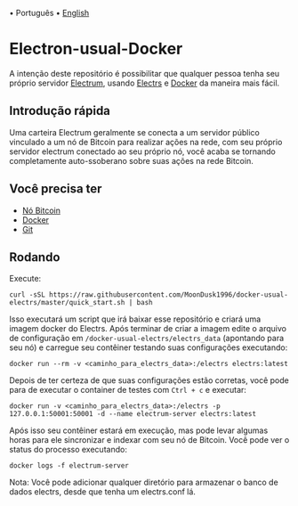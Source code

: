 <p align="left">
<span> • </span>
    <span>
        Português
    </span>
    <span> • </span>
    <a href="README_en.md">
        English
    </a>
</p>

# Electron-usual-Docker
A intenção deste repositório é possibilitar que qualquer pessoa tenha seu próprio servidor [Electrum](https://github.com/spesmilo/electrum), usando [Electrs](https://github.com/romanz/electrs ) e [Docker](https://www.docker.com/) da maneira mais fácil.

## Introdução rápida
Uma carteira Electrum geralmente se conecta a um servidor público vinculado a um nó de Bitcoin para realizar ações na rede, com seu próprio servidor electrum conectado ao seu próprio nó, você acaba se tornando completamente auto-ssoberano sobre suas ações na rede Bitcoin.

## Você precisa ter
- [Nó Bitcoin](https://github.com/bitcoin/bitcoin)
- [Docker](https://www.docker.com/)
- [Git](https://git-scm.com/)

## Rodando
Execute:
```
curl -sSL https://raw.githubusercontent.com/MoonDusk1996/docker-usual-electrs/master/quick_start.sh | bash
```

Isso executará um script que irá baixar esse repositório e criará uma imagem docker do Electrs. Após terminar de criar a imagem edite o arquivo de configuração em `/docker-usual-electrs/electrs_data` (apontando para seu nó) e carregue seu contêiner testando suas configurações executando:

```
docker run --rm -v <caminho_para_electrs_data>:/electrs electrs:latest
```

Depois de ter certeza de que suas configurações estão corretas, você pode para de executar o container de testes com `Ctrl + c` e executar:

```
docker run -v <caminho_para_electrs_data>:/electrs -p 127.0.0.1:50001:50001 -d --name electrum-server electrs:latest
```
Após isso seu contêiner estará em execução, mas pode levar algumas horas para ele sincronizar e indexar com seu nó de Bitcoin. Você pode ver o status do processo executando:

```
docker logs -f electrum-server
```

Nota: Você pode adicionar qualquer diretório para armazenar o banco de dados electrs, desde que tenha um electrs.conf lá.
